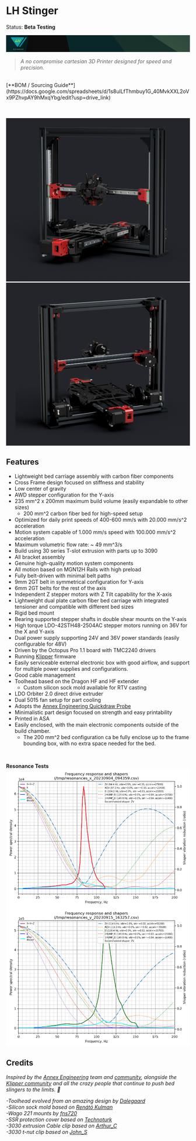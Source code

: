 ﻿# LH Stinger
Status: **Beta Testing** 

 ![Image of Stinger Front](Images/LHS_banner.png)
   >  *A no compromise cartesian 3D Printer designed for speed and precision.*
<br>
[**BOM / Sourcing Guide**](https://docs.google.com/spreadsheets/d/1s8ulLfThmbuy1G_40MvkXXL2oVx9PZhvpAY9hMxqYbg/edit?usp=drive_link)
<br>
<br>
<br>

![Image of Stinger Front](Images/New_Frame_v1023.png)
![Image of Stinger Back](Images/New_Frame_v1023b.png)

## Features

- Lightweight bed carriage assembly with carbon fiber components
- Cross Frame design focused on stiffness and stability
- Low center of gravity
- AWD stepper configuration for the Y-axis
- 235 mm^2 x 200mm maximum build volume (easily expandable to other sizes)
    - 200 mm^2 carbon fiber bed for high-speed setup
- Optimized for daily print speeds of 400-600 mm/s with 20.000 mm/s^2 acceleration
- Motion system capable of 1.000 mm/s speed with 100.000 mm/s^2 acceleration
- Maximum volumetric flow rate: ~ 49 mm^3/s
- Build using 30 series T-slot extrusion with parts up to 3090
- All bracket assembly
- Genuine high-quality motion system components
- All motion based on MGN12H Rails with high preload
- Fully belt-driven with minimal belt paths
- 9mm 2GT belt in symmetrical configuration for Y-axis
- 6mm 2GT belts for the rest of the axis
- Independent Z stepper motors with Z Tilt capability for the X-axis
- Lightweight dual plate carbon fiber bed carriage with integrated tensioner and compatible with different bed sizes
- Rigid bed mount
- Bearing supported stepper shafts in double shear mounts on the Y-axis 
- High torque LDO-42STH48-2504AC stepper motors running on 36V for the X and Y-axis
- Dual power supply supporting 24V and 36V power standards (easily configurable for 48V)
- Driven by the Octopus Pro 1.1 board with TMC2240 drivers
- Running [Klipper](https://github.com/Klipper3d/klipper) firmware
- Easily serviceable external electronic box with good airflow, and support for multiple power supplies and configurations.
- Good cable management
- Toolhead based on the Dragon HF and HF extender
  - Custom silicon sock mold available for RTV casting
- LDO Orbiter 2.0 direct drive extruder
- Dual 5015 fan setup for part cooling
- Adopts the [Annex Engineering Quickdraw Probe](https://github.com/Annex-Engineering/Quickdraw_Probe)
- Minimalistic part design focused on strength and easy printability
- Printed in ASA
- Easily enclosed, with the main electronic components outside of the build chamber.
    - The 200 mm^2 bed configuration ca be fully enclose up to the frame bounding box, with no extra space needed for the bed.
  
<br>
 

**Resonance Tests**<br>
![Resonance Test X](Images/X.png)<br>
![Resonance Test Y](Images/Y.png)<br>

## Credits

_Inspired by the [Annex Engineering](https://github.com/Annex-Engineering) team and [community](https://discord.com/invite/MzTR3zE), alongside the  [Klipper community](https://discord.klipper3d.org) and all the crazy people that continue to push bed slingers to the limits. :purple_heart:_

_-Toolhead evolved from an amazing design by [Dalegaard](https://github.com/dalegaard)<br>
-Silicon sock mold based on [Renátó Kulman](https://www.printables.com/@RenatoKulman)<br>
-Wago 221 mounts by [fns720](https://www.printables.com/@fns720)<br>
-SSR protection cover based on [Technoturk](https://www.printables.com/@Technoturk_377911)<br>
-3030 extrusion Cable clip based on [Arthur_C](https://www.printables.com/@Arthur_C_428094)<br>
-3030 t-nut clip based on [John_S](https://www.printables.com/@JohnS)<br>_
